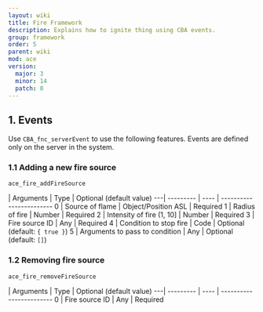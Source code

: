 ```yaml
---
layout: wiki
title: Fire Framework
description: Explains how to ignite thing using CBA events.
group: framework
order: 5
parent: wiki
mod: ace
version:
  major: 3
  minor: 14
  patch: 0
---
```



## 1. Events

Use `CBA_fnc_serverEvent` to use the following features. Events are defined only on the server in the system.

### 1.1 Adding a new fire source

`ace_fire_addFireSource`

   | Arguments | Type | Optional (default value)
---| --------- | ---- | ------------------------
0  | Source of flame | Object/Position ASL | Required
1  | Radius of fire | Number | Required
2  | Intensity of fire (1, 10] | Number | Required
3  | Fire source ID | Any | Required
4  | Condition to stop fire | Code | Optional (default: `{ true }`)
5  | Arguments to pass to condition | Any | Optional (default: `[]`)

### 1.2 Removing fire source

`ace_fire_removeFireSource`

   | Arguments | Type | Optional (default value)
---| --------- | ---- | ------------------------
0  | Fire source ID | Any  | Required
